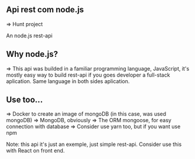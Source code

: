 ## Api rest com node.js

=> Hunt project

An node.js rest-api 

## Why node.js?

=> This api was builded in a familiar programming language, JavaScript, it's mostly easy way to build rest-api if you goes developer a full-stack aplication. Same language in both sides aplication.

## Use too...

=> Docker to create an image of mongoDB (in this case, was used mongoDB)
=> MongoDB, obviously
=> The ORM mongoose, for easy connection with database
=> Consider use yarn too, but if you want use npm

Note: this api it's just an exemple, just simple rest-api. Consider use this with React on front end.

